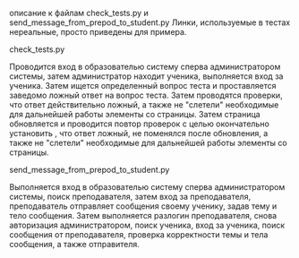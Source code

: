 описание к файлам check_tests.py и send_message_from_prepod_to_student.py
Линки, используемые в тестах нереальные, просто приведены для примера.


check_tests.py 

Проводится вход в образователью систему сперва администратором системы, затем администратор находит ученика, выполняется вход за ученика.
Затем ищется определенный вопрос теста и проставляется заведомо ложный ответ на вопрос теста.
Затем проводятся проверки, что ответ действительно ложный, а также не "слетели" необходимые для дальнейшей работы элементы со страницы.
Затем страница обновляется и проводится повтор проверок с целью окончательно установить , что ответ ложный, не поменялся после обновления,
а также не "слетели" необходимые для дальнейшей работы элементы со страницы.

send_message_from_prepod_to_student.py

Выполняется вход в образователью систему сперва администратором системы, поиск преподавателя, затем вход за преподавателя, 
преподаватель отправляет сообщения своему ученику, задав тему и тело сообщения.
Затем выполняется разлогин преподавателя, снова авторизация администратором, поиск ученика, вход за ученика, поиск сообщения от преподавателя,
проверка корректности темы и тела сообщения, а также отправителя.
